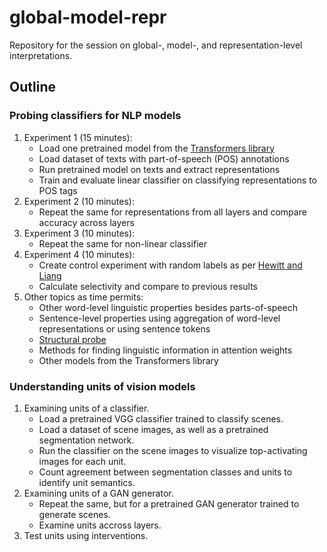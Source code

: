 # global-model-repr
Repository for the session on global-, model-, and representation-level interpretations. 

## Outline

### Probing classifiers for NLP models
1. Experiment 1 (15 minutes):
   - Load one pretrained model from the [Transformers library](https://huggingface.co/transformers/index.html)
   - Load dataset of texts with part-of-speech (POS) annotations
   - Run pretrained model on texts and extract representations
   - Train and evaluate linear classifier on classifying representations to POS tags
1. Experiment 2 (10 minutes):
   - Repeat the same for representations from all layers and compare accuracy across layers
1. Experiment 3 (10 minutes):
   - Repeat the same for non-linear classifier
1. Experiment 4 (10 minutes):
   - Create control experiment with random labels as per [Hewitt and Liang](https://arxiv.org/pdf/1909.03368.pdf)
   - Calculate selectivity and compare to previous results
1. Other topics as time permits:
   - Other word-level linguistic properties besides parts-of-speech
   - Sentence-level properties using aggregation of word-level representations or using sentence tokens
   - [Structural probe](https://github.com/john-hewitt/structural-probes/)
   - Methods for finding linguistic information in attention weights
   - Other models from the Transformers library

### Understanding units of vision models
1. Examining units of a classifier.
   - Load a pretrained VGG classifier trained to classify scenes.
   - Load a dataset of scene images, as well as a pretrained segmentation network.
   - Run the classifier on the scene images to visualize top-activating images for each unit.
   - Count agreement between segmentation classes and units to identify unit semantics.
2. Examining units of a GAN generator.
   - Repeat the same, but for a pretrained GAN generator trained to generate scenes.
   - Examine units accross layers.
3. Test units using interventions.

